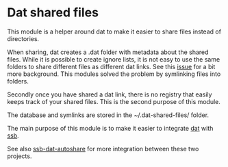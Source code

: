 # Dat shared files

This module is a helper around dat to make it easier to share files
instead of directories.

When sharing, dat creates a .dat folder with metadata about the shared
files. While it is possible to create ignore lists, it is not easy to
use the same folders to share different files as different dat
links. See this
[issue](https://github.com/datproject/dat-node/issues/222) for a bit
more background. This modules solved the problem by symlinking files
into folders.

Secondly once you have shared a dat link, there is no registry that
easily keeps track of your shared files. This is the second purpose of
this module.

The database and symlinks are stored in the ~/.dat-shared-files/
folder.

The main purpose of this module is to make it easier to integrate
[dat](https://datproject.org/) with
[ssb](https://www.scuttlebutt.nz/).

See also
[ssb-dat-autoshare](https://github.com/arj03/ssb-dat-autoshare) for
more integration between these two projects.
